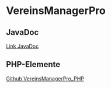 # VereinsManagerPro
## JavaDoc
[Link JavaDoc](https://www.cloud4b.space/VereinsManager/Hilfe/JavaDoc/)

## PHP-Elemente
[Github VereinsManagerPro_PHP](https://github.com/cloud4bspace/VereinsManagerPro_PHP)
